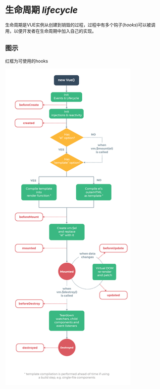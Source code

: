 # 生命周期 *lifecycle*

生命周期是VUE实例从创建到销毁的过程，过程中有多个钩子(*hooks*)可以被调用，以便开发者在生命周期中加入自己的实现。

## 图示

红框为可使用的hooks

![image](lifecycle.png)

